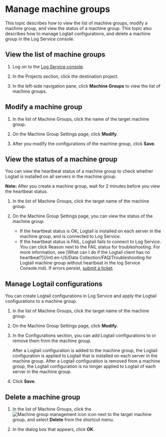 # Manage machine groups

This topic describes how to view the list of machine groups, modify a machine group, and view the status of a machine group. This topic also describes how to manage Logtail configurations, and delete a machine group in the Log Service console.

## View the list of machine groups

1.  Log on to the [Log Service console](https://sls.console.aliyun.com).

2.  In the Projects section, click the destination project.

3.  In the left-side navigation pane, click **Machine Groups** to view the list of machine groups.


## Modify a machine group

1.  In the list of Machine Groups, click the name of the target machine group.

2.  On the Machine Group Settings page, click **Modify**.

3.  After you modify the configurations of the machine group, click **Save**.


## View the status of a machine group

You can view the heartbeat status of a machine group to check whether Logtail is installed on all servers in the machine group.

**Note:** After you create a machine group, wait for 2 minutes before you view the heartbeat status.

1.  In the list of Machine Groups, click the target name of the machine group.

2.  On the Machine Group Settings page, you can view the status of the machine group.

    -   If the heartbeat status is OK, Logtail is installed on each server in the machine group, and is connected to Log Service.
    -   If the heartbeat status is FAIL, Logtail fails to connect to Log Service. You can click Reason next to the FAIL status for troubleshooting. For more information, see [What can I do if the Logtail client has no heartbeat?](/intl.en-US/Data Collection/FAQ/Troubleshooting for Logtail machine group without heartbeat in the log Service Console.md). If errors persist, [submit a ticket](https://workorder-intl.console.aliyun.com/console.htm?spm=a2796.7919406.0.dcontactus3.676a2d23RjosdV#/ticket/add/?productId=1210).

## Manage Logtail configurations

You can create Logtail configurations in Log Service and apply the Logtail configurations to a machine group.

1.  In the list of Machine Groups, click the target name of the machine group.

2.  On the Machine Group Settings page, click **Modify**.

3.  In the Configurations section, you can add Logtail configurations to or remove them from the machine group.

    After a Logtail configuration is added to the machine group, the Logtail configuration is applied to Logtail that is installed on each server in the machine group. After a Logtail configuration is removed from a machine group, the Logtail configuration is no longer applied to Logtail of each server in the machine group.

4.  Click **Save**.


## Delete a machine group

1.  In the list of Machine Groups, click the ![Machine group management icon](https://static-aliyun-doc.oss-accelerate.aliyuncs.com/assets/img/en-US/4123359951/p52791.png) icon next to the target machine group, and select **Delete** from the shortcut menu.

2.  In the dialog box that appears, click **OK**.


